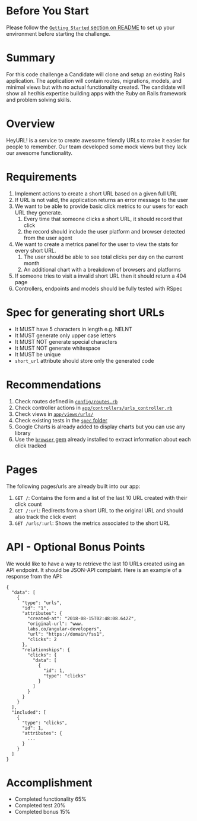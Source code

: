 
# Before You Start

Please follow the [`Getting Started` section on README](./README.md) to set up
your environment before starting the challenge.

# Summary
For this code challenge a Candidate will clone and setup an existing Rails
application.  The application will contain routes, migrations, models, and
minimal views but with no actual functionality created. The candidate will show
all her/his expertise building apps with the Ruby on Rails framework and problem
solving skills.

# Overview
HeyURL! is a service to create awesome friendly URLs to make it easier for
people to remember. Our team developed some mock views but they lack our awesome
functionality.

# Requirements
1. Implement actions to create a short URL based on a given full URL
1. If URL is not valid, the application returns an error message to the user
1. We want to be able to provide basic click metrics to our users for each URL they generate.
   1. Every time that someone clicks a short URL, it should record that click
   1. the record should include the user platform and browser detected from the user agent
1. We want to create a metrics panel for the user to view the stats for every short URL.
   1. The user should be able to see total clicks per day on the current month
   1. An additional chart with a breakdown of browsers and platforms
1. If someone tries to visit a invalid short URL then it should return a 404 page
1. Controllers, endpoints and models should be fully tested with RSpec

# Spec for generating short URLs
- It MUST have 5 characters in length e.g. NELNT
- It MUST generate only upper case letters
- It MUST NOT generate special characters
- It MUST NOT generate whitespace
- It MUST be unique
- `short_url` attribute should store only the generated code

# Recommendations

1. Check routes defined in [`config/routes.rb`](./config/routes.rb)
1. Check controller actions in [`app/controllers/urls_controller.rb`](./app/controllers/urls_controller.rb)
1. Check views in [`app/views/urls/`](./app/views/urls)
1. Check existing tests in the [`spec` folder](./spec)
1. Google Charts is already added to display charts but you can use any library
1. Use the [`browser` gem](https://github.com/fnando/browser) already installed
   to extract information about each click tracked

# Pages
The following pages/urls are already built into our app:

1. `GET /`: Contains the form and a list of the last 10 URL created with their
   click count
1. `GET /:url`: Redirects from a short URL to the original URL and should also
   track the click event
1. `GET /urls/:url`: Shows the metrics associated to the short URL

# API - Optional Bonus Points
We would like to have a way to retrieve the last 10 URLs created using an API
endpoint. It should be JSON-API complaint. Here is an example of a response from
the API:

```
{
  "data": [
    {
      "type": "urls",
      "id": "1",
      "attributes": {
        "created-at": "2018-08-15T02:48:08.642Z",
        "original-url": "www.
        labs.co/angular-developers",
        "url": "https://domain/fss1",
        "clicks": 2
      },
      "relationships": {
        "clicks": {
          "data": [
            {
              "id": 1,
              "type": "clicks"
            }
          ]
        }
      }
    }
  ],
  "included": [
    {
      "type": "clicks",
      "id": 1,
      "attributes": {
        ...
      }
    }
  ]
}
```

# Accomplishment
- Completed functionality 65%
- Completed test 20%
- Completed bonus 15%
